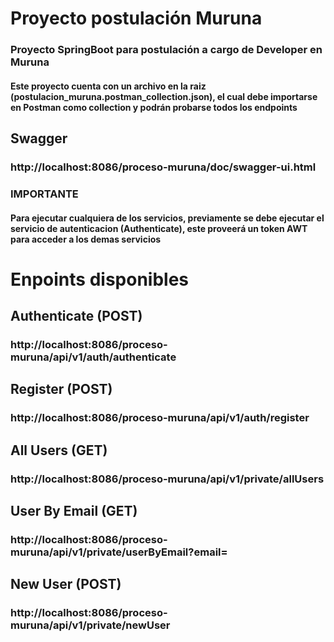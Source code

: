 # Proyecto postulación Muruna

### Proyecto SpringBoot para postulación a cargo de Developer en Muruna

#### Este proyecto cuenta con un archivo en la raiz (postulacion_muruna.postman_collection.json), el cual debe importarse en Postman como collection y podrán probarse todos los endpoints

## Swagger
### http://localhost:8086/proceso-muruna/doc/swagger-ui.html

### IMPORTANTE
#### Para ejecutar cualquiera de los servicios, previamente se debe ejecutar el servicio de autenticacion (Authenticate), este proveerá un token AWT para acceder a los demas servicios

# Enpoints disponibles
## Authenticate (POST)
### http://localhost:8086/proceso-muruna/api/v1/auth/authenticate
## Register (POST)
### http://localhost:8086/proceso-muruna/api/v1/auth/register
## All Users (GET)
### http://localhost:8086/proceso-muruna/api/v1/private/allUsers
## User By Email (GET)
### http://localhost:8086/proceso-muruna/api/v1/private/userByEmail?email=<EMAIL>
## New User (POST)
### http://localhost:8086/proceso-muruna/api/v1/private/newUser


